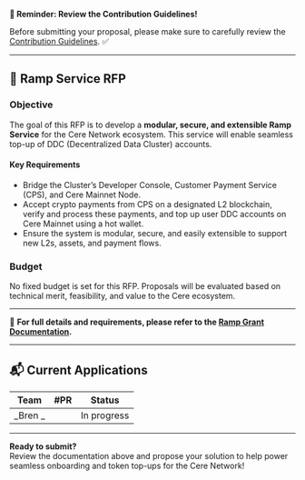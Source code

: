 **🚨 Reminder: Review the Contribution Guidelines!**

Before submitting your proposal, please make sure to carefully review the [Contribution Guidelines](https://github.com/Cerebellum-Network/grant-program/blob/master/README.md). ✅

---

## 🧩 Ramp Service RFP

### Objective

The goal of this RFP is to develop a **modular, secure, and extensible Ramp Service** for the Cere Network ecosystem. This service will enable seamless top-up of DDC (Decentralized Data Cluster) accounts. 

#### Key Requirements

- Bridge the Cluster’s Developer Console, Customer Payment Service (CPS), and Cere Mainnet Node.
- Accept crypto payments from CPS on a designated L2 blockchain, verify and process these payments, and top up user DDC accounts on Cere Mainnet using a hot wallet.
- Ensure the system is modular, secure, and easily extensible to support new L2s, assets, and payment flows.

### Budget

No fixed budget is set for this RFP. Proposals will be evaluated based on technical merit, feasibility, and value to the Cere ecosystem.

---

📄 **For full details and requirements, please refer to the [Ramp Grant Documentation](https://github.com/Cerebellum-Network/cluster-apps/blob/dev/apps/developer-console/ramp_grant.md).**

---

## 📬 Current Applications

| Team                  | #PR  | Status  |
|-----------------------|------|---------|
| _Bren  _ |      | In progress   |

---

**Ready to submit?**  
Review the documentation above and propose your solution to help power seamless onboarding and token top-ups for the Cere Network!
